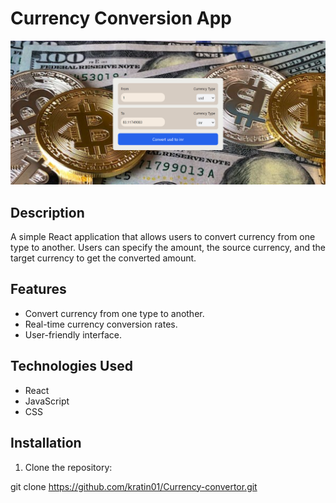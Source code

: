 # Currency Conversion App

   ![App Screenshot](Screenshot%20.png)

## Description

A simple React application that allows users to convert currency from one type to another. Users can specify the amount, the source currency, and the target currency to get the converted amount.

## Features

- Convert currency from one type to another.
- Real-time currency conversion rates.
- User-friendly interface.

## Technologies Used

- React
- JavaScript
- CSS

## Installation

1. Clone the repository:

git clone https://github.com/kratin01/Currency-convertor.git